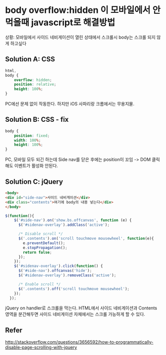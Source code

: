 # body overflow:hidden 이 모바일에서 안 먹을때 javascript로 해결방법

상황: 모바일에서 사이드 네비게이션이 열린 상태에서 스크롤시 body는 스크롤 되지 않게 하고싶다

## Solution A: CSS
```css
html,
body {
    overflow: hidden;
    position: relative;
    height: 100%;
}
```

PC에선 문제 없이 작동한다. 하지만 iOS 사파리랑 크롬에서는 무용지물.

## Solution B: CSS - fix
```css
body {
    position: fixed;
    width: 100%;
    height: 100%;
}
```

PC, 모바일 모두 되긴 하는데 Side nav를 닫은 후에는 position이 꼬임 -> DOM 클릭해도 이벤트가 활성화 안된다.

## Solution C: jQuery
```html
<body>
<div id="side-nav">사이드 네비게이션</div>
<div class="contents">여기에 body의 내용 넣는다</div>
</body>
```

```javascript
$(function(){
    $('#side-nav').on('show.bs.offcanvas', function (e) {
      $('#sidenav-overlay').addClass('active');

      /* Disable scroll */
      $('.contents').on('scroll touchmove mousewheel', function(e){
        e.preventDefault();
        e.stopPropagation();
        return false;
      });
    });
    $('#sidenav-overlay').click(function() {
      $('#side-nav').offcanvas('hide');
      $('#sidenav-overlay').removeClass('active');

      /* Enable scroll */
      $('.contents').off('scroll touchmove mousewheel');
    });
  });
```

jQuery on handler로 스크롤을 막는다.
HTML에서 사이드 네비게이션과 Contents 영역을 분간해두면 
사이드 네비게이션 자체에서는 스크롤 가능하게 할 수 있다.

## Refer
http://stackoverflow.com/questions/3656592/how-to-programmatically-disable-page-scrolling-with-jquery
